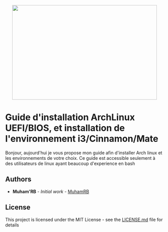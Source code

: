 <p align="center">
  <img width="460" height="300" src="https://www.google.com/url?sa=i&url=https%3A%2F%2Fidealogeek.fr%2Finstallation-archlinux-gnome3-tuto%2F&psig=AOvVaw3364OGG5bobdtxC4nKv9x3&ust=1589110010418000&source=images&cd=vfe&ved=0CAIQjRxqFwoTCPCqiqfWpukCFQAAAAAdAAAAABAD">
</p>

# Guide d'installation ArchLinux UEFI/BIOS, et installation de l'environnement i3/Cinnamon/Mate

Bonjour, aujourd'hui je vous propose mon guide afin d'installer Arch linux et les environnements de votre choix.
Ce guide est accessible seulement à des utilisateurs de linux ayant beaucoup d'experience en bash


## Authors

* **Muham'RB** - *Initial work* - [MuhamRB](https://github.com/MuhamRb)



## License

This project is licensed under the MIT License - see the [LICENSE.md](LICENSE.md) file for details

